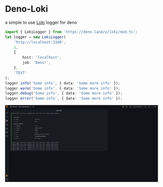 # Deno-Loki

a simple to use [Loki](https://grafana.com/oss/loki/) logger for deno

```ts
import { LokiLogger } from 'https://deno.land/x/loki/mod.ts';
let logger = new LokiLogger(
	'http://localhost:3100',
	1,
	{
		host: 'localhost',
		job: 'Deno!',
	},
	'TEXT'
);
logger.info('Some info', { data: 'Some more info' });
logger.warm('Some info', { data: 'Some more info' });
logger.debug('Some info', { data: 'Some more info' });
logger.error('Some info', { data: 'Some more info' });
```

![img](images/NQz4MDp.png)
